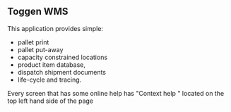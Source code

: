 ## Toggen WMS

This application provides simple:

- pallet print
- pallet put-away
- capacity constrained locations
- product item database,
- dispatch shipment documents
- life-cycle and tracing.

Every screen that has some online help has "Context help <i class="far fa-question-circle"></i>" located on the top left hand side of the page
